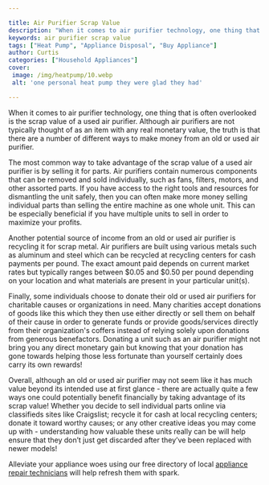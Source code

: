 ```yaml
---

title: Air Purifier Scrap Value
description: "When it comes to air purifier technology, one thing that is often overlooked is the scrap value of a used air purifier. Although a...read now to learn more"
keywords: air purifier scrap value
tags: ["Heat Pump", "Appliance Disposal", "Buy Appliance"]
author: Curtis
categories: ["Household Appliances"]
cover: 
 image: /img/heatpump/10.webp
 alt: 'one personal heat pump they were glad they had'

---
```


When it comes to air purifier technology, one thing that is often overlooked is the scrap value of a used air purifier. Although air purifiers are not typically thought of as an item with any real monetary value, the truth is that there are a number of different ways to make money from an old or used air purifier.

The most common way to take advantage of the scrap value of a used air purifier is by selling it for parts. Air purifiers contain numerous components that can be removed and sold individually, such as fans, filters, motors, and other assorted parts. If you have access to the right tools and resources for dismantling the unit safely, then you can often make more money selling individual parts than selling the entire machine as one whole unit. This can be especially beneficial if you have multiple units to sell in order to maximize your profits. 

Another potential source of income from an old or used air purifier is recycling it for scrap metal. Air purifiers are built using various metals such as aluminum and steel which can be recycled at recycling centers for cash payments per pound. The exact amount paid depends on current market rates but typically ranges between $0.05 and $0.50 per pound depending on your location and what materials are present in your particular unit(s). 

Finally, some individuals choose to donate their old or used air purifiers for charitable causes or organizations in need. Many charities accept donations of goods like this which they then use either directly or sell them on behalf of their cause in order to generate funds or provide goods/services directly from their organization's coffers instead of relying solely upon donations from generous benefactors. Donating a unit such as an air purifier might not bring you any direct monetary gain but knowing that your donation has gone towards helping those less fortunate than yourself certainly does carry its own rewards! 

Overall, although an old or used air purifier may not seem like it has much value beyond its intended use at first glance - there are actually quite a few ways one could potentially benefit financially by taking advantage of its scrap value! Whether you decide to sell individual parts online via classifieds sites like Craigslist; recycle it for cash at local recycling centers; donate it toward worthy causes; or any other creative ideas you may come up with - understanding how valuable these units really can be will help ensure that they don’t just get discarded after they’ve been replaced with newer models!

Alleviate your appliance woes using our free directory of local <a href="/pages/appliance-repair-technicians/">appliance repair technicians</a> will help refresh them with spark.